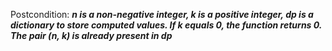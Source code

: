Postcondition: ***n is a non-negative integer, k is a positive integer, dp is a dictionary to store computed values. If k equals 0, the function returns 0. The pair (n, k) is already present in dp***